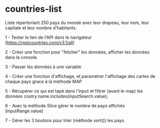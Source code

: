 # countries-list
Liste répertoriant 250 pays du monde avec leur drapeau, leur nom, leur capitale et leur nombre d'habitants.


1 - Tester le lien de l'API dans le navigateur (https://restcountries.com/v3.1/all)

2 - Créer une fonction pour "fetcher" les données, afficher les données dans la console.

3 - Passer les données à une variable

4 - Créer une fonction d'affichage, et paramétrer l'affichage des cartes de chaque pays grace à la méthode MAP

5 - Récupérer ce qui est tapé dans l'input et filtrer (avant le map) les données
coutry.name.includes(inputSearch.value);

6 - Avec la méthode Slice gérer le nombre de pays affichés (inputRange.value)

7 - Gérer les 3 boutons pour trier (méthode sort()) les pays.